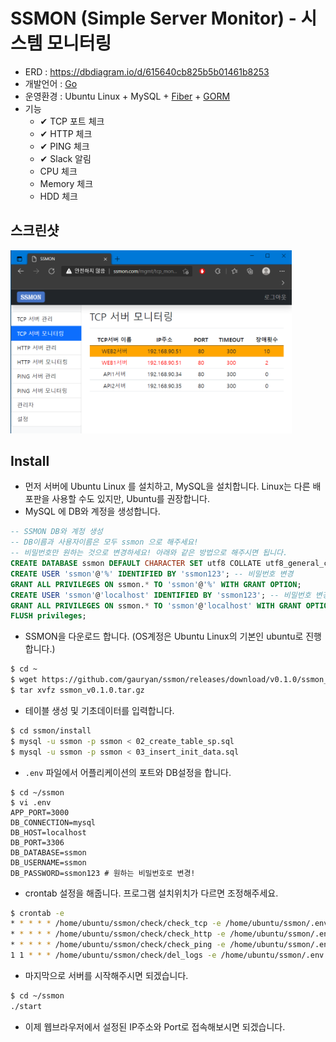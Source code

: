 # SSMON (Simple Server Monitor) - 시스템 모니터링

* ERD : https://dbdiagram.io/d/615640cb825b5b01461b8253
* 개발언어 : [Go](https://golang.org/)
* 운영환경 : Ubuntu Linux + MySQL + [Fiber](https://gofiber.io/) + [GORM](https://gorm.io/)
* 기능
  * ✔ TCP 포트 체크
  * ✔ HTTP 체크
  * ✔ PING 체크
  * ✔ Slack 알림
  * CPU 체크
  * Memory 체크
  * HDD 체크

## 스크린샷
<img src="screenshots/tcp_monitor.png" width="450px" title="TCP Server Monitor"/>

## Install

* 먼저 서버에 Ubuntu Linux 를 설치하고, MySQL을 설치합니다. Linux는 다른 배포판을 사용할 수도 있지만, Ubuntu를 권장합니다.
* MySQL 에 DB와 계정을 생성합니다.
```sql
-- SSMON DB와 계정 생성
-- DB이름과 사용자이름은 모두 ssmon 으로 해주세요!
-- 비밀번호만 원하는 것으로 변경하세요! 아래와 같은 방법으로 해주시면 됩니다.
CREATE DATABASE ssmon DEFAULT CHARACTER SET utf8 COLLATE utf8_general_ci;
CREATE USER 'ssmon'@'%' IDENTIFIED BY 'ssmon123'; -- 비밀번호 변경
GRANT ALL PRIVILEGES ON ssmon.* TO 'ssmon'@'%' WITH GRANT OPTION;
CREATE USER 'ssmon'@'localhost' IDENTIFIED BY 'ssmon123'; -- 비밀번호 변경
GRANT ALL PRIVILEGES ON ssmon.* TO 'ssmon'@'localhost' WITH GRANT OPTION;
FLUSH privileges;
```
* SSMON을 다운로드 합니다. (OS계정은 Ubuntu Linux의 기본인 ubuntu로 진행합니다.)
```bash
$ cd ~
$ wget https://github.com/gauryan/ssmon/releases/download/v0.1.0/ssmon_v0.1.0.tar.gz
$ tar xvfz ssmon_v0.1.0.tar.gz
```
* 테이블 생성 및 기초데이터를 입력합니다.
```bash
$ cd ssmon/install
$ mysql -u ssmon -p ssmon < 02_create_table_sp.sql
$ mysql -u ssmon -p ssmon < 03_insert_init_data.sql
```
* `.env` 파일에서 어플리케이션의 포트와 DB설정을 합니다.
```
$ cd ~/ssmon
$ vi .env
APP_PORT=3000
DB_CONNECTION=mysql
DB_HOST=localhost
DB_PORT=3306
DB_DATABASE=ssmon
DB_USERNAME=ssmon
DB_PASSWORD=ssmon123 # 원하는 비밀번호로 변경!
```
* crontab 설정을 해줍니다. 프로그램 설치위치가 다르면 조정해주세요.
```bash
$ crontab -e
* * * * * /home/ubuntu/ssmon/check/check_tcp -e /home/ubuntu/ssmon/.env
* * * * * /home/ubuntu/ssmon/check/check_http -e /home/ubuntu/ssmon/.env
* * * * * /home/ubuntu/ssmon/check/check_ping -e /home/ubuntu/ssmon/.env
1 1 * * * /home/ubuntu/ssmon/check/del_logs -e /home/ubuntu/ssmon/.env
```
* 마지막으로 서버를 시작해주시면 되겠습니다.
```bash
$ cd ~/ssmon
./start
```
* 이제 웹브라우저에서 설정된 IP주소와 Port로 접속해보시면 되겠습니다.
